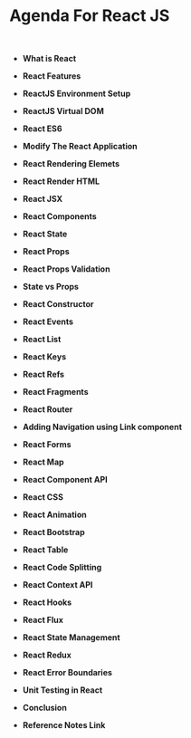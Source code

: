 # Agenda For React JS

<br>

* **What is React** 

* **React Features**

* **ReactJS Environment Setup**

* **ReactJS Virtual DOM**

* **React ES6**

* **Modify The React Application**

* **React Rendering Elemets**

* **React Render HTML**

* **React JSX**

* **React Components**

* **React State**

* **React Props**

* **React Props Validation**

* **State vs Props**

* **React Constructor**

* **React Events**

* **React List**

* **React Keys**

* **React Refs**

* **React Fragments**

* **React Router**

* **Adding Navigation using Link component**

* **React Forms**

* **React Map**

* **React Component API**

* **React CSS**

* **React Animation**

* **React Bootstrap**

* **React Table**

* **React Code Splitting**

* **React Context API**

* **React Hooks**

* **React Flux**

* **React State Management**

* **React Redux**

* **React Error Boundaries**

* **Unit Testing in React**

* **Conclusion**

* **Reference Notes Link**